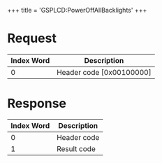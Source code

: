 +++
title = 'GSPLCD:PowerOffAllBacklights'
+++

# Request

| Index Word | Description                |
|------------|----------------------------|
| 0          | Header code \[0x00100000\] |

# Response

| Index Word | Description |
|------------|-------------|
| 0          | Header code |
| 1          | Result code |